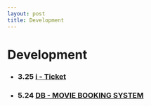 ```yaml
---
layout: post
title: Development
---
```


# Development

* ### 3.25 [i - Ticket](https://github.com/inthewalter/i-ticket)

* ### 5.24 [DB - MOVIE BOOKING SYSTEM](https://github.com/ykss/JDBC_movie_booking_system)